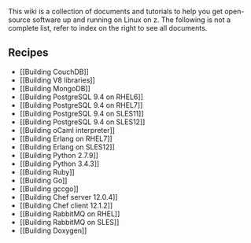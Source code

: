 This wiki is a collection of documents and tutorials to help you get open-source software up and running on Linux on z. The following is not a complete list, refer to index on the right to see all documents.

## Recipes

* [[Building CouchDB]]
* [[Building V8 libraries]]
* [[Building MongoDB]]
* [[Building PostgreSQL 9.4 on RHEL6]]
* [[Building PostgreSQL 9.4 on RHEL7]]
* [[Building PostgreSQL 9.4 on SLES11]]
* [[Building PostgreSQL 9.4 on SLES12]]
* [[Building oCaml interpreter]]
* [[Building Erlang on RHEL7]]
* [[Building Erlang on SLES12]]
* [[Building Python 2.7.9]]
* [[Building Python 3.4.3]]
* [[Building Ruby]]
* [[Building Go]]
* [[Building gccgo]]
* [[Building Chef server 12.0.4]]
* [[Building Chef client 12.1.2]]
* [[Building RabbitMQ on RHEL]]
* [[Building RabbitMQ on SLES]]
* [[Building Doxygen]]
